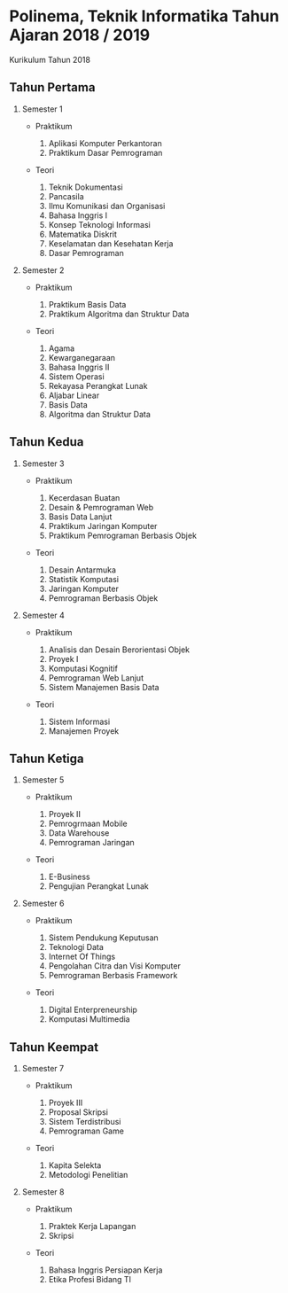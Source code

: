 # Polinema, Teknik Informatika Tahun Ajaran 2018 / 2019
Kurikulum Tahun 2018  

## Tahun Pertama
1. Semester 1
    - Praktikum
        1. Aplikasi Komputer Perkantoran
        1. Praktikum Dasar Pemrograman

    - Teori
        1. Teknik Dokumentasi
        1. Pancasila
        1. Ilmu Komunikasi dan Organisasi
        1. Bahasa Inggris I
        1. Konsep Teknologi Informasi
        1. Matematika Diskrit
        1. Keselamatan dan Kesehatan Kerja
        1. Dasar Pemrograman

1. Semester 2
    - Praktikum
        1. Praktikum Basis Data        
        1. Praktikum Algoritma dan Struktur Data

    - Teori
        1. Agama
        1. Kewarganegaraan
        1. Bahasa Inggris II
        1. Sistem Operasi
        1. Rekayasa Perangkat Lunak
        1. Aljabar Linear
        1. Basis Data
        1. Algoritma dan Struktur Data

## Tahun Kedua
1. Semester 3
    - Praktikum  
        1. Kecerdasan Buatan
        1. Desain & Pemrograman Web
        1. Basis Data Lanjut
        1. Praktikum Jaringan Komputer
        1. Praktikum Pemrograman Berbasis Objek

    - Teori
        1. Desain Antarmuka
        1. Statistik Komputasi
        1. Jaringan Komputer
        1. Pemrograman Berbasis Objek  

1. Semester 4
    - Praktikum
        1. Analisis dan Desain Berorientasi Objek
        1. Proyek I
        1. Komputasi Kognitif
        1. Pemrograman Web Lanjut
        1. Sistem Manajemen Basis Data

    - Teori
        1. Sistem Informasi
        1. Manajemen Proyek  

## Tahun Ketiga
1. Semester 5
    - Praktikum
        1. Proyek II
        1. Pemrogrmaan Mobile
        1. Data Warehouse
        1. Pemrograman Jaringan

    - Teori
        1. E-Business
        1. Pengujian Perangkat Lunak  

1. Semester 6
    - Praktikum
        1. Sistem Pendukung Keputusan
        1. Teknologi Data
        1. Internet Of Things
        1. Pengolahan Citra dan Visi Komputer
        1. Pemrograman Berbasis Framework

    - Teori
        1. Digital Enterpreneurship
        1. Komputasi Multimedia  

## Tahun Keempat
1. Semester 7
    - Praktikum
        1. Proyek III
        1. Proposal Skripsi
        1. Sistem Terdistribusi
        1. Pemrograman Game

    - Teori
        1. Kapita Selekta
        1. Metodologi Penelitian

1. Semester 8
    - Praktikum
        1. Praktek Kerja Lapangan
        1. Skripsi

    - Teori
        1. Bahasa Inggris Persiapan Kerja
        1. Etika Profesi Bidang TI

